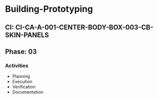 # Building-Prototyping

## CI: CI-CA-A-001-CENTER-BODY-BOX-003-CB-SKIN-PANELS
## Phase: 03

### Activities
- Planning
- Execution
- Verification
- Documentation
